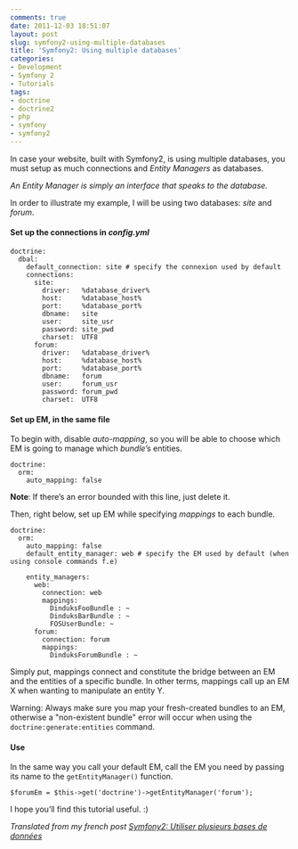 ```yaml
---
comments: true
date: 2011-12-03 18:51:07
layout: post
slug: symfony2-using-multiple-databases
title: 'Symfony2: Using multiple databases'
categories:
- Development
- Symfony 2
- Tutorials
tags:
- doctrine
- doctrine2
- php
- symfony
- symfony2
---
```


In case your website, built with Symfony2, is using multiple databases, you must setup as much connections and _Entity Managers_ as databases.

*An Entity Manager is simply an interface that speaks to the database.*

In order to illustrate my example, I will be using two databases: _site_ and _forum_.

#### Set up the connections in _**config.yml**_

    doctrine:
      dbal:
        default_connection: site # specify the connexion used by default
        connections:
          site:
            driver:   %database_driver%
            host:     %database_host%
            port:     %database_port%
            dbname:   site
            user:     site_usr
            password: site_pwd
            charset:  UTF8
          forum:
            driver:   %database_driver%
            host:     %database_host%
            port:     %database_port%
            dbname:   forum
            user:     forum_usr
            password: forum_pwd
            charset:  UTF8

#### Set up EM, in the same file


To begin with, disable *auto-mapping*, so you will be able to choose which EM is going to manage which *bundle*’s entities.

    doctrine:
      orm:
        auto_mapping: false

**Note**: If there’s an error bounded with this line, just delete it.

Then, right below, set up EM while specifying *mappings* to each bundle.

    doctrine:
      orm:
        auto_mapping: false
        default_entity_manager: web # specify the EM used by default (when using console commands f.e)

        entity_managers:
          web:
            connection: web
            mappings: 
              DinduksFooBundle : ~
              DinduksBarBundle : ~
              FOSUserBundle: ~
          forum:
            connection: forum
            mappings:
              DinduksForumBundle : ~

Simply put, mappings connect and constitute the bridge between an EM and the entities of a specific bundle.
In other terms, mappings call up an EM X when wanting to manipulate an entity Y.

Warning: Always make sure you map your fresh-created bundles to an EM, otherwise a "non-existent bundle" error will occur when using the `doctrine:generate:entities` command.

#### Use

In the same way you call your default EM, call the EM you need by passing its name to the `getEntityManager()` function.

    $forumEm = $this->get('doctrine')->getEntityManager('forum');

I hope you’ll find this tutorial useful. :)

*Translated from my french post [Symfony2: Utiliser plusieurs bases de données](http://www.dinduks.com/symfony-2-utiliser-plusieurs-bases-de-donnees)*
